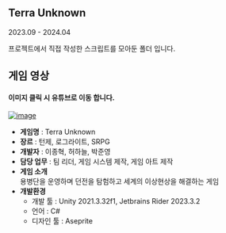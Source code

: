 ## Terra Unknown
2023.09 - 2024.04  
  
프로젝트에서 직접 작성한 스크립트를 모아둔 폴더 입니다.  
## 게임 영상
#### 이미지 클릭 시 유튜브로 이동 합니다.
[![image](https://github.com/aor9/Unity_Script/assets/92034921/280276d2-e07f-44f1-bf2e-08127472a41c)](https://youtu.be/c9DrVFJMeTY?si=H439UXAeDOeEWLM7)

- **게임명** : Terra Unknown
- **장르** : 턴제, 로그라이트, SRPG 
- **개발자** : 이종혁, 허하늘, 박준영
- **담당 업무** : 팀 리더, 게임 시스템 제작, 게임 아트 제작
- **게임 소개**  
  용병단을 운영하며 던전을 탐험하고 세계의 이상현상을 해결하는 게임
- **개발환경**
  - 개발 툴 : Unity 2021.3.32f1, Jetbrains Rider 2023.3.2
  - 언어 : C#
  - 디자인 툴 : Aseprite
